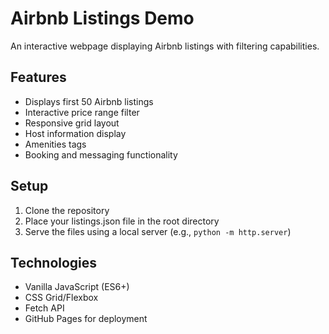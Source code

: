 # Airbnb Listings Demo

An interactive webpage displaying Airbnb listings with filtering capabilities.

## Features

- Displays first 50 Airbnb listings
- Interactive price range filter
- Responsive grid layout
- Host information display
- Amenities tags
- Booking and messaging functionality


## Setup

1. Clone the repository
2. Place your listings.json file in the root directory
3. Serve the files using a local server (e.g., `python -m http.server`)

## Technologies

- Vanilla JavaScript (ES6+)
- CSS Grid/Flexbox
- Fetch API
- GitHub Pages for deployment
